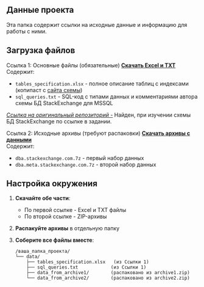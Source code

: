 ## Данные проекта

Эта папка содержит ссылки на исходные данные и информацию для работы с ними.

## Загрузка файлов
Ссылка 1: Основные файлы (обязательные)
**[Скачать Excel и TXT](https://cloud.mail.ru/public/qedq/5mbsZZaBK)**  
Содержит:
- `tables_specification.xlsx` - полное описание таблиц с индексами (копипаст с [сайта схемы](https://sedeschema.github.io/))
- `sql_queries.txt` - SQL-код с типами данных и комментариями автора схемы БД StackExchange для MSSQL

*[Ссылка на оригинальный репозиторий -](https://github.com/leerssej/SEDESchema/blob/master/info_schema_create_tables.sql)*
Найден, при изучении схемы БД StackExchange по ссылке в задании.

Ссылка 2: Исходные архивы (требуют распаковки)
**[Скачать архивы с данными](https://archive.org/download/stackexchange)**  
Содержит:
- `dba.stackexchange.com.7z` - первый набор данных
- `dba.meta.stackexchange.com.7z` - второй набор данных

## Настройка окружения
1. **Скачайте обе части**:
   - По первой ссылке - Excel и TXT файлы
   - По второй ссылке - ZIP-архивы

2. **Распакуйте архивы** в отдельную папку

3. **Соберите все файлы вместе**:
   ```
   /ваша_папка_проекта/
   └── data/
       ├── tables_specification.xlsx   (из Ссылки 1)
       ├── sql_queries.txt            (из Ссылки 1)
       ├── data_from_archive1/        (распаковано из archive1.zip)
       └── data_from_archive2/        (распаковано из archive2.zip)
   ```
